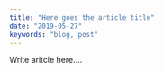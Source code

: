 ```yaml
---
title: "Here goes the article title"
date: "2019-05-27"
keywords: "blog, post"
---
```


Write aritcle here....